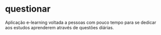 # questionar
Aplicação e-learning voltada a pessoas com pouco tempo para se dedicar aos estudos aprenderem através de questões diárias.
